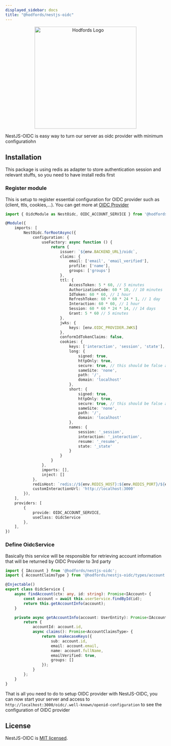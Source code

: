 ```yaml
---
displayed_sidebar: docs
title: "@hodfords/nestjs-oidc"
---
```

<p align="center">
  <a href="http://opensource.hodfords.uk" target="blank"><img src="https://opensource.hodfords.uk/img/logo.svg" width="320" alt="Hodfords Logo" /></a>
</p>

NestJS-OIDC is easy way to turn our server as oidc provider with minimum configuratiohn

## Installation
This package is using redis as adapter to store authentication session and relevant stuffs, so you need to have install redis first

### Register module
This is setup to register essential configuration for OIDC provider such as (client, ttls, cookies,...). You can get more at [OIDC Provider](https://github.com/panva/node-oidc-provider/tree/main/docs)

```ts
import { OidcModule as NestOidc, OIDC_ACCOUNT_SERVICE } from '@hodfords/nestjs-oidc';

@Module({
    imports: [
        NestOidc.forRootAsync({
            configuration: {
                useFactory: async function () {
                    return {
                        issuer: `${env.BACKEND_URL}/oidc`,
                        claims: {
                            email: ['email', 'email_verified'],
                            profile: ['name'],
                            groups: ['groups']
                        },
                        ttl: {
                            AccessToken: 5 * 60, // 5 minutes
                            AuthorizationCode: 60 * 10, // 10 minutes
                            IdToken: 60 * 60, // 1 hour
                            RefreshToken: 60 * 60 * 24 * 1, // 1 day
                            Interaction: 60 * 60, // 1 hour
                            Session: 60 * 60 * 24 * 14, // 14 days
                            Grant: 5 * 60 // 5 minutes
                        },
                        jwks: {
                            keys: [env.OIDC_PROVIDER.JWKS]
                        },
                        conformIdTokenClaims: false,
                        cookies: {
                            keys: ['interaction', 'session', 'state'],
                            long: {
                                signed: true,
                                httpOnly: true,
                                secure: true, // this should be false at local
                                sameSite: 'none',
                                path: '/',
                                domain: 'localhost'
                            },
                            short: {
                                signed: true,
                                httpOnly: true,
                                secure: true, // this should be false at local
                                sameSite: 'none',
                                path: '/',
                                domain: 'localhost'
                            },
                            names: {
                                session: '_session',
                                interaction: '_interaction',
                                resume: '_resume',
                                state: '_state'
                            }
                        }
                    }
                },
                imports: [],
                inject: []
            },
            redisHost: `redis://${env.REDIS_HOST}:${env.REDIS_PORT}/${env.REDIS_DB}`,
            customInteractionUrl: 'http://localhost:3000'
        }),
    ],
    providers: [
        {
            provide: OIDC_ACCOUNT_SERVICE,
            useClass: OidcService
        },
    ],
})
```

### Define OidcService
Basically this service will be responsible for retrieving account information that will be returned by OIDC  Provider to 3rd party

```ts
import { IAccount } from '@hodfords/nestjs-oidc';
import { AccountClaimsType } from '@hodfords/nestjs-oidc/types/account.type';

@Injectable()
export class OidcService {
    async findAccount(ctx: any, id: string): Promise<IAccount> {
        const account = await this.userService.findById(id);
        return this.getAccountInfo(account);
    }

    private async getAccountInfo(account: UserEntity): Promise<IAccount> {
        return {
            accountId: account.id,
            async claims(): Promise<AccountClaimsType> {
                return snakecaseKeys({
                    sub: account.id,
                    email: account.email,
                    name: account.fullName,
                    emailVerified: true,
                    groups: []
                });
            }
        };
    }
}
```

That is all you need to do to setup OIDC provider with NestJS-OIDC, you can now start your server and access to `http://localhost:3000/oidc/.well-known/openid-configuration` to see the configuration of OIDC provider

## License

NestJS-OIDC is [MIT licensed](LICENSE).
